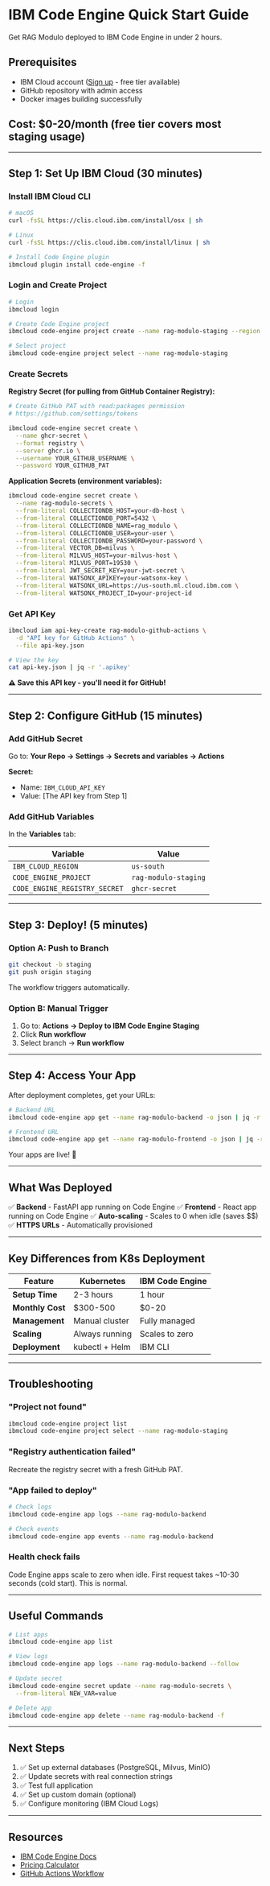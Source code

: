 # IBM Code Engine Quick Start Guide

Get RAG Modulo deployed to IBM Code Engine in under 2 hours.

## Prerequisites

- IBM Cloud account ([Sign up](https://cloud.ibm.com/registration) - free tier available)
- GitHub repository with admin access
- Docker images building successfully

## Cost: $0-20/month (free tier covers most staging usage)

---

## Step 1: Set Up IBM Cloud (30 minutes)

### Install IBM Cloud CLI

```bash
# macOS
curl -fsSL https://clis.cloud.ibm.com/install/osx | sh

# Linux
curl -fsSL https://clis.cloud.ibm.com/install/linux | sh

# Install Code Engine plugin
ibmcloud plugin install code-engine -f
```

### Login and Create Project

```bash
# Login
ibmcloud login

# Create Code Engine project
ibmcloud code-engine project create --name rag-modulo-staging --region us-south

# Select project
ibmcloud code-engine project select --name rag-modulo-staging
```

### Create Secrets

**Registry Secret (for pulling from GitHub Container Registry):**

```bash
# Create GitHub PAT with read:packages permission
# https://github.com/settings/tokens

ibmcloud code-engine secret create \
  --name ghcr-secret \
  --format registry \
  --server ghcr.io \
  --username YOUR_GITHUB_USERNAME \
  --password YOUR_GITHUB_PAT
```

**Application Secrets (environment variables):**

```bash
ibmcloud code-engine secret create \
  --name rag-modulo-secrets \
  --from-literal COLLECTIONDB_HOST=your-db-host \
  --from-literal COLLECTIONDB_PORT=5432 \
  --from-literal COLLECTIONDB_NAME=rag_modulo \
  --from-literal COLLECTIONDB_USER=your-user \
  --from-literal COLLECTIONDB_PASSWORD=your-password \
  --from-literal VECTOR_DB=milvus \
  --from-literal MILVUS_HOST=your-milvus-host \
  --from-literal MILVUS_PORT=19530 \
  --from-literal JWT_SECRET_KEY=your-jwt-secret \
  --from-literal WATSONX_APIKEY=your-watsonx-key \
  --from-literal WATSONX_URL=https://us-south.ml.cloud.ibm.com \
  --from-literal WATSONX_PROJECT_ID=your-project-id
```

### Get API Key

```bash
ibmcloud iam api-key-create rag-modulo-github-actions \
  -d "API key for GitHub Actions" \
  --file api-key.json

# View the key
cat api-key.json | jq -r '.apikey'
```

**⚠️ Save this API key - you'll need it for GitHub!**

---

## Step 2: Configure GitHub (15 minutes)

### Add GitHub Secret

Go to: **Your Repo → Settings → Secrets and variables → Actions**

**Secret:**
- Name: `IBM_CLOUD_API_KEY`
- Value: [The API key from Step 1]

### Add GitHub Variables

In the **Variables** tab:

| Variable | Value |
|----------|-------|
| `IBM_CLOUD_REGION` | `us-south` |
| `CODE_ENGINE_PROJECT` | `rag-modulo-staging` |
| `CODE_ENGINE_REGISTRY_SECRET` | `ghcr-secret` |

---

## Step 3: Deploy! (5 minutes)

### Option A: Push to Branch

```bash
git checkout -b staging
git push origin staging
```

The workflow triggers automatically.

### Option B: Manual Trigger

1. Go to: **Actions → Deploy to IBM Code Engine Staging**
2. Click **Run workflow**
3. Select branch → **Run workflow**

---

## Step 4: Access Your App

After deployment completes, get your URLs:

```bash
# Backend URL
ibmcloud code-engine app get --name rag-modulo-backend -o json | jq -r '.status.url'

# Frontend URL
ibmcloud code-engine app get --name rag-modulo-frontend -o json | jq -r '.status.url'
```

Your apps are live! 🎉

---

## What Was Deployed

✅ **Backend** - FastAPI app running on Code Engine
✅ **Frontend** - React app running on Code Engine
✅ **Auto-scaling** - Scales to 0 when idle (saves $$)
✅ **HTTPS URLs** - Automatically provisioned

---

## Key Differences from K8s Deployment

| Feature | Kubernetes | IBM Code Engine |
|---------|-----------|-----------------|
| **Setup Time** | 2-3 hours | 1 hour |
| **Monthly Cost** | $300-500 | $0-20 |
| **Management** | Manual cluster | Fully managed |
| **Scaling** | Always running | Scales to zero |
| **Deployment** | kubectl + Helm | IBM CLI |

---

## Troubleshooting

### "Project not found"

```bash
ibmcloud code-engine project list
ibmcloud code-engine project select --name rag-modulo-staging
```

### "Registry authentication failed"

Recreate the registry secret with a fresh GitHub PAT.

### "App failed to deploy"

```bash
# Check logs
ibmcloud code-engine app logs --name rag-modulo-backend

# Check events
ibmcloud code-engine app events --name rag-modulo-backend
```

### Health check fails

Code Engine apps scale to zero when idle. First request takes ~10-30 seconds (cold start). This is normal.

---

## Useful Commands

```bash
# List apps
ibmcloud code-engine app list

# View logs
ibmcloud code-engine app logs --name rag-modulo-backend --follow

# Update secret
ibmcloud code-engine secret update --name rag-modulo-secrets \
  --from-literal NEW_VAR=value

# Delete app
ibmcloud code-engine app delete --name rag-modulo-backend -f
```

---

## Next Steps

1. ✅ Set up external databases (PostgreSQL, Milvus, MinIO)
2. ✅ Update secrets with real connection strings
3. ✅ Test full application
4. ✅ Set up custom domain (optional)
5. ✅ Configure monitoring (IBM Cloud Logs)

---

## Resources

- [IBM Code Engine Docs](https://cloud.ibm.com/docs/codeengine)
- [Pricing Calculator](https://www.ibm.com/cloud/code-engine/pricing)
- [GitHub Actions Workflow](/.github/workflows/ibm-code-engine-staging.yml)
